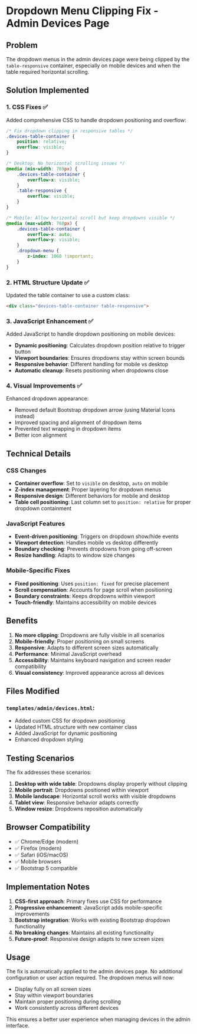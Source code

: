 # Dropdown Menu Clipping Fix - Admin Devices Page

## Problem
The dropdown menus in the admin devices page were being clipped by the `table-responsive` container, especially on mobile devices and when the table required horizontal scrolling.

## Solution Implemented

### 1. CSS Fixes ✅
Added comprehensive CSS to handle dropdown positioning and overflow:

```css
/* Fix dropdown clipping in responsive tables */
.devices-table-container {
    position: relative;
    overflow: visible;
}

/* Desktop: No horizontal scrolling issues */
@media (min-width: 769px) {
    .devices-table-container {
        overflow-x: visible;
    }
    .table-responsive {
        overflow: visible;
    }
}

/* Mobile: Allow horizontal scroll but keep dropdowns visible */
@media (max-width: 768px) {
    .devices-table-container {
        overflow-x: auto;
        overflow-y: visible;
    }
    .dropdown-menu {
        z-index: 1060 !important;
    }
}
```

### 2. HTML Structure Update ✅
Updated the table container to use a custom class:
```html
<div class="devices-table-container table-responsive">
```

### 3. JavaScript Enhancement ✅
Added JavaScript to handle dropdown positioning on mobile devices:

- **Dynamic positioning**: Calculates dropdown position relative to trigger button
- **Viewport boundaries**: Ensures dropdowns stay within screen bounds
- **Responsive behavior**: Different handling for mobile vs desktop
- **Automatic cleanup**: Resets positioning when dropdowns close

### 4. Visual Improvements ✅
Enhanced dropdown appearance:
- Removed default Bootstrap dropdown arrow (using Material Icons instead)
- Improved spacing and alignment of dropdown items
- Prevented text wrapping in dropdown items
- Better icon alignment

## Technical Details

### CSS Changes
- **Container overflow**: Set to `visible` on desktop, `auto` on mobile
- **Z-index management**: Proper layering for dropdown menus
- **Responsive design**: Different behaviors for mobile and desktop
- **Table cell positioning**: Last column set to `position: relative` for proper dropdown containment

### JavaScript Features
- **Event-driven positioning**: Triggers on dropdown show/hide events
- **Viewport detection**: Handles mobile vs desktop differently
- **Boundary checking**: Prevents dropdowns from going off-screen
- **Resize handling**: Adapts to window size changes

### Mobile-Specific Fixes
- **Fixed positioning**: Uses `position: fixed` for precise placement
- **Scroll compensation**: Accounts for page scroll when positioning
- **Boundary constraints**: Keeps dropdowns within viewport
- **Touch-friendly**: Maintains accessibility on mobile devices

## Benefits

1. **No more clipping**: Dropdowns are fully visible in all scenarios
2. **Mobile-friendly**: Proper positioning on small screens
3. **Responsive**: Adapts to different screen sizes automatically
4. **Performance**: Minimal JavaScript overhead
5. **Accessibility**: Maintains keyboard navigation and screen reader compatibility
6. **Visual consistency**: Improved appearance across all devices

## Files Modified

### `templates/admin/devices.html`:
- Added custom CSS for dropdown positioning
- Updated HTML structure with new container class
- Added JavaScript for dynamic positioning
- Enhanced dropdown styling

## Testing Scenarios

The fix addresses these scenarios:
1. **Desktop with wide table**: Dropdowns display properly without clipping
2. **Mobile portrait**: Dropdowns positioned within viewport
3. **Mobile landscape**: Horizontal scroll works with visible dropdowns
4. **Tablet view**: Responsive behavior adapts correctly
5. **Window resize**: Dropdowns reposition automatically

## Browser Compatibility

- ✅ Chrome/Edge (modern)
- ✅ Firefox (modern)
- ✅ Safari (iOS/macOS)
- ✅ Mobile browsers
- ✅ Bootstrap 5 compatible

## Implementation Notes

1. **CSS-first approach**: Primary fixes use CSS for performance
2. **Progressive enhancement**: JavaScript adds mobile-specific improvements
3. **Bootstrap integration**: Works with existing Bootstrap dropdown functionality
4. **No breaking changes**: Maintains all existing functionality
5. **Future-proof**: Responsive design adapts to new screen sizes

## Usage

The fix is automatically applied to the admin devices page. No additional configuration or user action required. The dropdown menus will now:

- Display fully on all screen sizes
- Stay within viewport boundaries
- Maintain proper positioning during scrolling
- Work consistently across different devices

This ensures a better user experience when managing devices in the admin interface.
